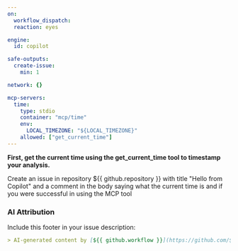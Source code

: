 ```yaml
---
on:
  workflow_dispatch:
  reaction: eyes

engine: 
  id: copilot

safe-outputs:
  create-issue:
    min: 1

network: {}

mcp-servers:
  time:
    type: stdio
    container: "mcp/time"
    env:
      LOCAL_TIMEZONE: "${LOCAL_TIMEZONE}"
    allowed: ["get_current_time"]
---
```


**First, get the current time using the get_current_time tool to timestamp your analysis.**

Create an issue in repository ${{ github.repository }} with title "Hello from Copilot" and a comment in the body saying what the current time is and if you were successful in using the MCP tool

### AI Attribution

Include this footer in your issue description:

```markdown
> AI-generated content by [${{ github.workflow }}](https://github.com/${{ github.repository }}/actions/runs/${{ github.run_id }}) may contain mistakes.
```